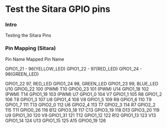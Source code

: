 Test the Sitara GPIO pins 
=========================

### Intro 
Testing the Sitara Pins 

### Pin Mapping (Sitara)

Pin Name  Mapped Pin Name

GPIO1_21 - 96(YELLOW_LED)
GPIO1_22 - 97(RED_LED)
GPIO1_24 - 98(GREEN_LED)

GPIO1_22  97, RED_LED
GPIO1_24  98, GREEN_LED
GPIO1_23  99, BLUE_LED 
U10  GPIO0_22  100 (PWM) T10  GPIO0_23  101 (PWM) 
U14  GPIO1_18  102 (PWM) 
T14  GPIO1_19  103 (PWM) 
U7  GPIO1_0  104 
V7  GPIO1_1  105 
R8  GPIO1_2  106 
T8  GPIO1_3  107 
U8  GPIO1_4  108 
V8  GPIO1_5  109 
R9  GPIO1_6  110 
T9  GPIO1_7  111 
T13  GPIO2_0  112 
U6  GPIO2_4  113 
T7  GPIO2_3  114 
R7  GPIO2_2  115 
T11  GPIO0_26  116 
B12  GPIO3_18  117 
C13  GPIO3_19  118 
D13  GPIO3_20  119 
U9  GPIO1_30  120 
V9  GPIO1_31  121 
T12  GPIO1_12  122 
R12  GPIO1_13  123 
V13  GPIO1_14  124 
U13  GPIO1_15  125 
A15  GPIO0_19  126 

